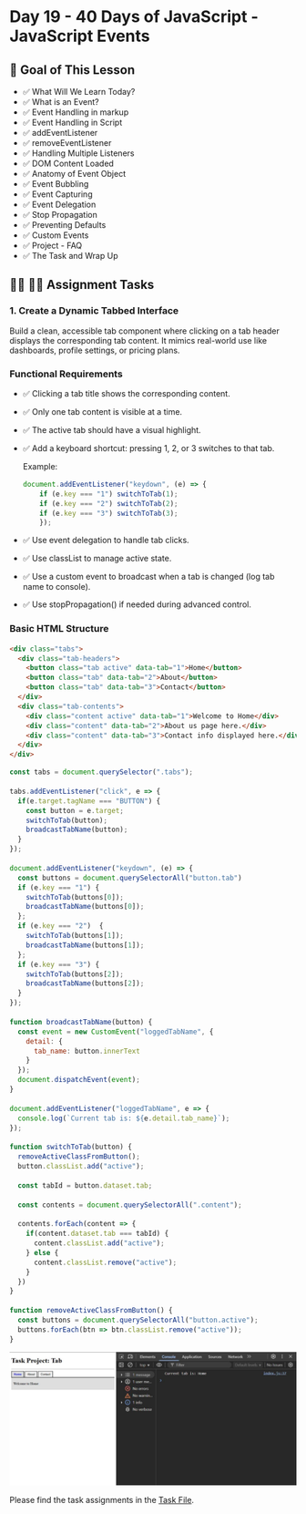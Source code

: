 # Day 19 - 40 Days of JavaScript - JavaScript Events

## **🎯 Goal of This Lesson**

- ✅ What Will We Learn Today?
- ✅ What is an Event?
- ✅ Event Handling in markup
- ✅ Event Handling in Script
- ✅ addEventListener
- ✅ removeEventListener
- ✅ Handling Multiple Listeners
- ✅ DOM Content Loaded
- ✅ Anatomy of Event Object
- ✅ Event Bubbling
- ✅ Event Capturing
- ✅ Event Delegation
- ✅ Stop Propagation
- ✅ Preventing Defaults
- ✅ Custom Events
- ✅ Project - FAQ
- ✅ The Task and Wrap Up




## **👩‍💻 🧑‍💻 Assignment Tasks**

### 1. Create a Dynamic Tabbed Interface

Build a clean, accessible tab component where clicking on a tab header displays the corresponding tab content. It mimics real-world use like dashboards, profile settings, or pricing plans.

### Functional Requirements

- ✅ Clicking a tab title shows the corresponding content.
- ✅ Only one tab content is visible at a time.
- ✅ The active tab should have a visual highlight.
- ✅ Add a keyboard shortcut: pressing 1, 2, or 3 switches to that tab.

    Example:

    ```js
    document.addEventListener("keydown", (e) => {
        if (e.key === "1") switchToTab(1);
        if (e.key === "2") switchToTab(2);
        if (e.key === "3") switchToTab(3);
        });
    ```

- ✅ Use event delegation to handle tab clicks.
- ✅ Use classList to manage active state.
- ✅ Use a custom event to broadcast when a tab is changed (log tab name to console).
- ✅ Use stopPropagation() if needed during advanced control.

### Basic HTML Structure

```html
<div class="tabs">
  <div class="tab-headers">
    <button class="tab active" data-tab="1">Home</button>
    <button class="tab" data-tab="2">About</button>
    <button class="tab" data-tab="3">Contact</button>
  </div>
  <div class="tab-contents">
    <div class="content active" data-tab="1">Welcome to Home</div>
    <div class="content" data-tab="2">About us page here.</div>
    <div class="content" data-tab="3">Contact info displayed here.</div>
  </div>
</div>
```


```js
const tabs = document.querySelector(".tabs");

tabs.addEventListener("click", e => {
  if(e.target.tagName === "BUTTON") {
    const button = e.target;
    switchToTab(button);
    broadcastTabName(button);
  }
});

document.addEventListener("keydown", (e) => {
  const buttons = document.querySelectorAll("button.tab")
  if (e.key === "1") {
    switchToTab(buttons[0]);
    broadcastTabName(buttons[0]);
  };
  if (e.key === "2")  {
    switchToTab(buttons[1]);
    broadcastTabName(buttons[1]);
  };
  if (e.key === "3") {
    switchToTab(buttons[2]);
    broadcastTabName(buttons[2]);
  }
});

function broadcastTabName(button) {
  const event = new CustomEvent("loggedTabName", {
    detail: {
      tab_name: button.innerText
    }
  });
  document.dispatchEvent(event);
}

document.addEventListener("loggedTabName", e => {
  console.log(`Current tab is: ${e.detail.tab_name}`);
});

function switchToTab(button) {
  removeActiveClassFromButton();
  button.classList.add("active");

  const tabId = button.dataset.tab;

  const contents = document.querySelectorAll(".content");

  contents.forEach(content => {
    if(content.dataset.tab === tabId) {
      content.classList.add("active");
    } else {
      content.classList.remove("active");
    }
  })
}

function removeActiveClassFromButton() {
  const buttons = document.querySelectorAll("button.active");
  buttons.forEach(btn => btn.classList.remove("active"));
}
```


![day-19](./images/Day-19-task-project-tab.jpg)

Please find the task assignments in the [Task File](./task.md).